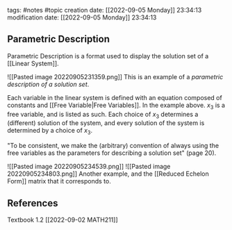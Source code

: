 tags: #notes #topic
creation date: [[2022-09-05 Monday]] 23:34:13
modification date: [[2022-09-05 Monday]] 23:34:13

## Parametric Description

Parametric Description is a format used to display the solution set of a [[Linear System]].

![[Pasted image 20220905231359.png]]
This is an example of a *parametric description of a solution set*.

Each variable in the linear system is defined with an equation composed of constants and [[Free Variable|Free Variables]]. In the example above. $x_3$ is a free variable, and is listed as such. Each choice of $x_3$ determines a (different) solution of the system, and every solution of the system is determined by a choice of $x_3$. 

"To be consistent, we make the (arbitrary) convention of always using the free variables as the parameters for describing a solution set" (page 20).

![[Pasted image 20220905234539.png]] ![[Pasted image 20220905234803.png]]
Another example, and the [[Reduced Echelon Form]] matrix that it corresponds to.


## References
Textbook 1.2
[[2022-09-02 MATH211]]